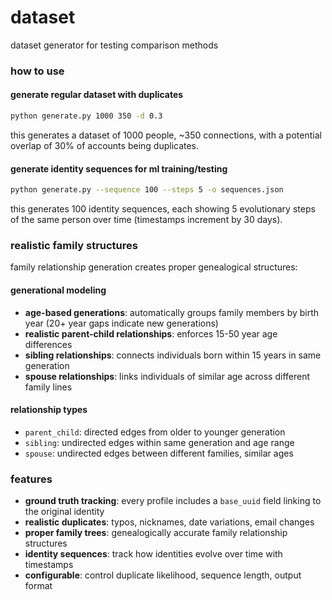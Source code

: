 # dataset

dataset generator for testing comparison methods

### how to use

#### generate regular dataset with duplicates

```sh
python generate.py 1000 350 -d 0.3
```

this generates a dataset of 1000 people, ~350 connections, with a potential overlap of 30% of accounts being duplicates.

#### generate identity sequences for ml training/testing

```sh
python generate.py --sequence 100 --steps 5 -o sequences.json
```

this generates 100 identity sequences, each showing 5 evolutionary steps of the same person over time (timestamps increment by 30 days).

### realistic family structures

family relationship generation creates proper genealogical structures:

#### generational modeling
- **age-based generations**: automatically groups family members by birth year (20+ year gaps indicate new generations)
- **realistic parent-child relationships**: enforces 15-50 year age differences
- **sibling relationships**: connects individuals born within 15 years in same generation
- **spouse relationships**: links individuals of similar age across different family lines

#### relationship types
- `parent_child`: directed edges from older to younger generation
- `sibling`: undirected edges within same generation and age range  
- `spouse`: undirected edges between different families, similar ages

### features

- **ground truth tracking**: every profile includes a `base_uuid` field linking to the original identity
- **realistic duplicates**: typos, nicknames, date variations, email changes 
- **proper family trees**: genealogically accurate family relationship structures
- **identity sequences**: track how identities evolve over time with timestamps
- **configurable**: control duplicate likelihood, sequence length, output format
